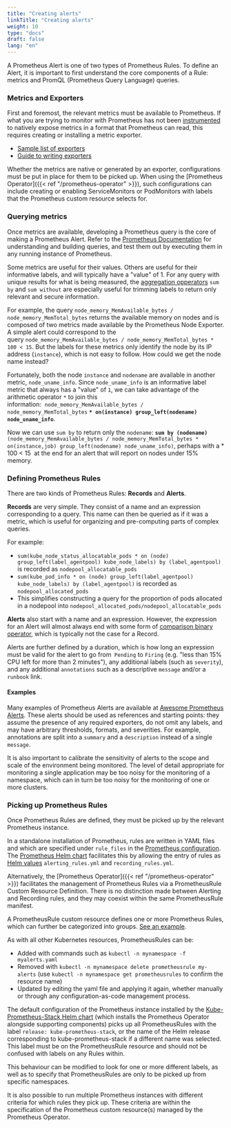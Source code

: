 ```yaml
---
title: "Creating alerts"
linkTitle: "Creating alerts"
weight: 10
type: "docs"
draft: false
lang: "en"
---
```


A Prometheus Alert is one of two types of Prometheus Rules. To define an Alert, it is important to first understand the core components of a Rule: metrics and PromQL (Prometheus Query Language) queries.

### Metrics and Exporters

First and foremost, the relevant metrics must be available to Prometheus. If what you are trying to monitor with Prometheus has not been [instrumented](https://prometheus.io/docs/practices/instrumentation/) to natively expose metrics in a format that Prometheus can read, this requires creating or installing a metric exporter.

- [Sample list of exporters](https://prometheus.io/docs/instrumenting/exporters/)
- [Guide to writing exporters](https://prometheus.io/docs/instrumenting/writing_exporters/)

Whether the metrics are native or generated by an exporter, configurations must be put in place for them to be picked up. When using the [Prometheus Operator]({{< ref "/prometheus-operator" >}}), such configurations can include creating or enabling ServiceMonitors or PodMonitors with labels that the Prometheus custom resource selects for.

### Querying metrics

Once metrics are available, developing a Prometheus query is the core of making a Prometheus Alert. Refer to the [Prometheus Documentation](https://prometheus.io/docs/prometheus/latest/querying/basics/) for understanding and building queries, and test them out by executing them in any running instance of Prometheus. 

Some metrics are useful for their values. Others are useful for their informative labels, and will typically have a "value" of 1. For any query with unique results for what is being measured, the [aggregation opperators](https://prometheus.io/docs/prometheus/latest/querying/operators/#aggregation-operators) `sum by` and `sum without` are especially useful for trimming labels to return only relevant and secure information.

For example, the query `node_memory_MemAvailable_bytes / node_memory_MemTotal_bytes` returns the available memory on nodes and is composed of two metrics made available by the Prometheus Node Exporter. A simple alert could correspond to the query `node_memory_MemAvailable_bytes / node_memory_MemTotal_bytes * 100 < 15`. But the labels for these metrics only identify the node by its IP address (`instance`), which is not easy to follow. How could we get the node name instead? 

Fortunately, both the node `instance` and `nodename` are available in another metric, `node_uname_info`. Since `node_uname_info` is an informative label metric that always has a "value" of `1`, we can take advantage of the arithmetic operator `*` to join this information:  `node_memory_MemAvailable_bytes / node_memory_MemTotal_bytes` **`* on(instance) group_left(nodename) node_uname_info`**.

Now we can use `sum by` to return only the `nodename`: **`sum by (nodename)`** `(node_memory_MemAvailable_bytes / node_memory_MemTotal_bytes * on(instance,job) group_left(nodename) node_uname_info)`, perhaps with a * 100 < 15  at the end for an alert that will report on nodes under 15% memory. 

### Defining Prometheus Rules

There are two kinds of Prometheus Rules: **Records** and **Alerts**.

**Records** are very simple. They consist of a name and an expression corresponding to a query. This name can then be queried as if it was a metric, which is useful for organizing and pre-computing parts of complex queries.

For example:
- `sum(kube_node_status_allocatable_pods * on (node) group_left(label_agentpool) kube_node_labels) by (label_agentpool)` is recorded as `nodepool_allocatable_pods`
- `sum(kube_pod_info * on (node) group_left(label_agentpool) kube_node_labels) by (label_agentpool)` is recorded as `nodepool_allocated_pods`
- This simplifies constructing a query for the proportion of pods allocated in a nodepool into `nodepool_allocated_pods/nodepool_allocatable_pods`

**Alerts** also start with a name and an expression. However, the expression for an Alert will almost always end with some form of [comparison binary operator](https://prometheus.io/docs/prometheus/latest/querying/operators/#comparison-binary-operators), which is typically not the case for a Record.

Alerts are further defined by a duration, which is how long an expression must be valid for the alert to go from` Pending` to `Firing` (e.g. "less than 15% CPU left for more than 2 minutes"), any additional labels (such as `severity`), and any additional `annotations` such as a descriptive `message` and/or a `runbook` link.

#### Examples

Many examples of Prometheus Alerts are available at [Awesome Prometheus Alerts](https://awesome-prometheus-alerts.grep.to/). These alerts should be used as references and starting points: they assume the presence of any required exporters, do not omit any labels, and may have arbitrary thresholds, formats, and severities. For example, annotations are split into a `summary` and a `description` instead of a single `message`.

It is also important to calibrate the sensitivity of alerts to the scope and scale of the environment being monitored. The level of detail appropriate for monitoring a single application may be too noisy for the monitoring of a namespace, which can in turn be too noisy for the monitoring of one or more clusters.

### Picking up Prometheus Rules

Once Prometheus Rules are defined, they must be picked up by the relevant Prometheus instance.

In a standalone installation of Prometheus, rules are written in YAML files and which are specified under `rule_files` in the [Prometheus configuration](https://prometheus.io/docs/prometheus/latest/configuration/configuration/). The [Prometheus Helm chart](https://github.com/prometheus-community/helm-charts/tree/main/charts/prometheus) facilitates this by allowing the entry of rules as [Helm values](https://github.com/prometheus-community/helm-charts/blob/main/charts/prometheus/values.yaml) `alerting_rules.yml` and `recording_rules.yml`.

Alternatively, the [Prometheus Operator]({{< ref "/prometheus-operator" >}}) facilitates the management of Prometheus Rules via a PrometheusRule Custom Resource Definition. There is no distinction made between Alerting and Recording rules, and they may coexist within the same PrometheusRule manifest.

A PrometheusRule custom resource defines one or more Prometheus Rules, which can further be categorized into groups. [See an example](https://github.com/frazs/prometheus-operator-configs/blob/master/general-cluster-alerts.yaml).

As with all other Kubernetes resources, PrometheusRules can be:
- Added with commands such as `kubectl -n mynamespace -f myalerts.yaml`
- Removed with `kubectl -n mynamespace delete prometheusrule my-alerts` (use `kubectl -n mynamespace get prometheusrules` to confirm the resource name)
- Updated by editing the yaml file and applying it again, whether manually or through any configuration-as-code management process.

The default configuration of the Prometheus instance installed by the [Kube-Prometheus-Stack Helm chart](https://github.com/prometheus-community/helm-charts/tree/main/charts/kube-prometheus-stack) (which installs the Prometheus Operator alongside supporting components) picks up all PrometheusRules with the label `release: kube-prometheus-stack`, or the name of the Helm release corresponding to kube-prometheus-stack if a different name was selected. This label must be on the PrometheusRule resource and should not be confused with labels on any Rules within.

This behaviour can be modified to look for one or more different labels, as well as to specify that PrometheusRules are only to be picked up from specific namespaces.

It is also possible to run multiple Prometheus instances with different criteria for which rules they pick up. These criteria are within the specification of the Prometheus custom resource(s) managed by the Prometheus Operator.
